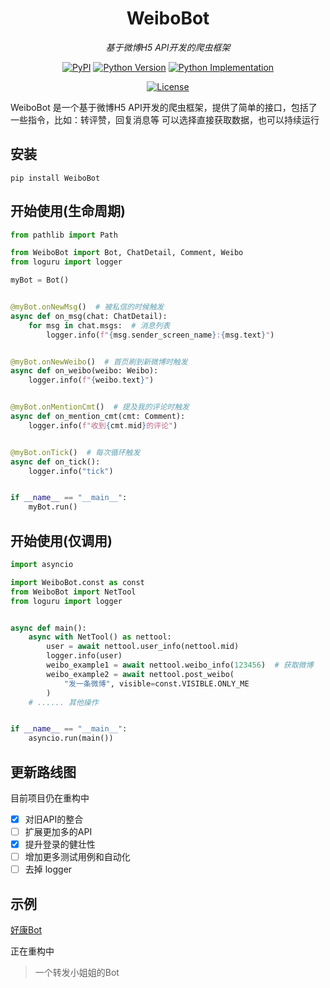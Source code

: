 <div align="center">

# WeiboBot

_基于微博H5 API开发的爬虫框架_

<a href="https://pypi.org/project/WeiboBot/"><img alt="PyPI" src="https://img.shields.io/pypi/v/WeiboBot" /></a></td>
<a href="https://pypi.org/project/WeiboBot/"><img alt="Python Version" src="https://img.shields.io/pypi/pyversions/WeiboBot" /></a>
<a href="https://pypi.org/project/WeiboBot/"><img alt="Python Implementation" src="https://img.shields.io/pypi/implementation/WeiboBot" /></a>

<a href="https://github.com/MerlinCN/WeiboBot/blob/master/LICENSE"><img alt="License" src="https://img.shields.io/github/license/MerlinCN/WeiboBot"></a>

</div>



WeiboBot 是一个基于微博H5 API开发的爬虫框架，提供了简单的接口，包括了一些指令，比如：转评赞，回复消息等
可以选择直接获取数据，也可以持续运行


## 安装

`pip install WeiboBot`

## 开始使用(生命周期)

```python
from pathlib import Path

from WeiboBot import Bot, ChatDetail, Comment, Weibo
from loguru import logger

myBot = Bot()


@myBot.onNewMsg()  # 被私信的时候触发
async def on_msg(chat: ChatDetail):
    for msg in chat.msgs:  # 消息列表
        logger.info(f"{msg.sender_screen_name}:{msg.text}")


@myBot.onNewWeibo()  # 首页刷到新微博时触发
async def on_weibo(weibo: Weibo):
    logger.info(f"{weibo.text}")


@myBot.onMentionCmt()  # 提及我的评论时触发
async def on_mention_cmt(cmt: Comment):
    logger.info(f"收到{cmt.mid}的评论")


@myBot.onTick()  # 每次循环触发
async def on_tick():
    logger.info("tick")


if __name__ == "__main__":
    myBot.run()

```

## 开始使用(仅调用)

```python
import asyncio

import WeiboBot.const as const
from WeiboBot import NetTool
from loguru import logger


async def main():
    async with NetTool() as nettool:
        user = await nettool.user_info(nettool.mid)
        logger.info(user)
        weibo_example1 = await nettool.weibo_info(123456)  # 获取微博
        weibo_example2 = await nettool.post_weibo(
            "发一条微博", visible=const.VISIBLE.ONLY_ME
        )
    # ...... 其他操作


if __name__ == "__main__":
    asyncio.run(main())


```

## 更新路线图

目前项目仍在重构中

- [x]  对旧API的整合
- [ ]  扩展更加多的API
- [x]  提升登录的健壮性
- [ ]  增加更多测试用例和自动化
- [ ]  去掉 logger

## 示例

[好康Bot](https://github.com/MerlinCN/WeiboWatchdog)

正在重构中

> 一个转发小姐姐的Bot

